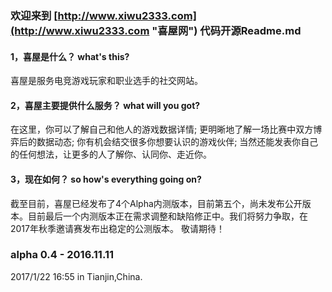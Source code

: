 ### 欢迎来到 [http://www.xiwu2333.com](http://www.xiwu2333.com "喜屋网") 代码开源Readme.md


#### 1，喜屋是什么？  what's this?
喜屋是服务电竞游戏玩家和职业选手的社交网站。


#### 2，喜屋主要提供什么服务？  what will you got?
在这里，你可以了解自己和他人的游戏数据详情;
更明晰地了解一场比赛中双方博弈后的数据动态;
你有机会结交很多你想要认识的游戏伙伴;
当然还能发表你自己的任何想法，让更多的人了解你、认同你、走近你。


#### 3，现在如何？  so how's everything going on?
截至目前，喜屋已经发布了4个Alpha内测版本，目前第五个，尚未发布公开版本。目前最后一个内测版本正在需求调整和缺陷修正中。我们将努力争取，在2017年秋季邀请赛发布出稳定的公测版本。
敬请期待！


### alpha 0.4 - 2016.11.11
2017/1/22 16:55 in Tianjin,China.
